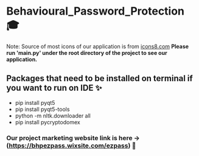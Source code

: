 # Behavioural_Password_Protection :mortar_board:
Note: Source of most icons of our application is from [icons8.com](https://icons8.com)
**Please run 'main.py' under the root directory of the project to see our application.**

## Packages that need to be installed on terminal if you want to run on IDE :sparkles:
- pip install pyqt5
- pip install pyqt5-tools
- python -m nltk.downloader all
- pip install pycryptodomex

### Our project marketing website link is here -> (https://bhpezpass.wixsite.com/ezpass) :wave:


